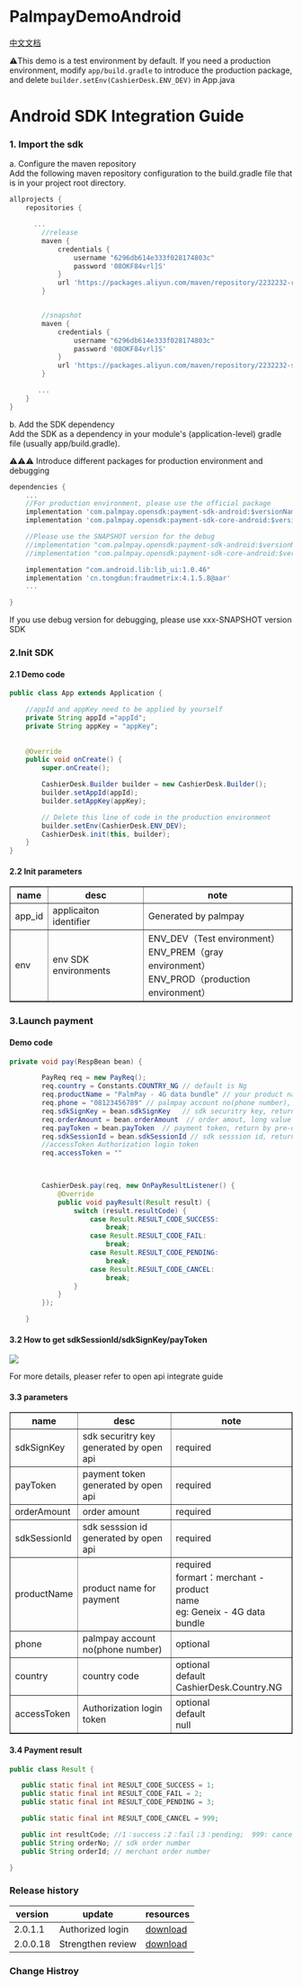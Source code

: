 # PalmpayDemoAndroid

[中文文档](./README-ZH-CN.md)

⚠️This demo is a test environment by default. If you need a production environment, modify ```app/build.gradle``` to introduce the production package, and delete ```builder.setEnv(CashierDesk.ENV_DEV)``` in App.java



# Android SDK Integration Guide
### 1. Import the sdk

<p>a. Configure the maven repository <br>
Add the following maven repository configuration to the build.gradle file that is in your project root directory.</p>

```Groovy
allprojects {
    repositories {

      ...
        //release
        maven {
            credentials {
                username "6296db614e333f028174803c"
                password '08OKF84vrl]S'
            }
            url 'https://packages.aliyun.com/maven/repository/2232232-release-QnGkiq/'
        }


        //snapshot
        maven {
            credentials {
                username "6296db614e333f028174803c"
                password '08OKF84vrl]S'
            }
            url 'https://packages.aliyun.com/maven/repository/2232232-snapshot-jNAcnT/'
        }

       ...
    }
}

```
<p>b. Add the SDK dependency <br>
Add the SDK as a dependency in your module's (application-level) gradle file (usually app/build.gradle).</p>

⚠️⚠️⚠️ Introduce different packages for production environment and debugging

```Groovy
dependencies {
    ...
    //For production environment, please use the official package
    implementation 'com.palmpay.opensdk:payment-sdk-android:$versionName'
    implementation 'com.palmpay.opensdk:payment-sdk-core-android:$versionName'

    //Please use the SNAPSHOT version for the debug 
    //implementation "com.palmpay.opensdk:payment-sdk-android:$versionName-SNAPSHOT"
    //implementation "com.palmpay.opensdk:payment-sdk-core-android:$versionName-SNAPSHOT"

    implementation "com.android.lib:lib_ui:1.0.46"
    implementation 'cn.tongdun:fraudmetrix:4.1.5.8@aar'
    ...

}
```
<p>If you use debug version for debugging, please use xxx-SNAPSHOT version SDK</p>

### 2.Init SDK
#### 2.1 Demo code
```java
public class App extends Application {

    //appId and appKey need to be applied by yourself
    private String appId ="appId";
    private String appKey = "appKey";
    
    
    @Override
    public void onCreate() {
        super.onCreate();

        CashierDesk.Builder builder = new CashierDesk.Builder();
        builder.setAppId(appId);
        builder.setAppKey(appKey);

        // Delete this line of code in the production environment
        builder.setEnv(CashierDesk.ENV_DEV);
        CashierDesk.init(this, builder);
    }
}

```
#### 2.2 Init parameters
<table border="1">
   <tr>
      <th>name</th> <th>desc</th> <th>note</th>
   </tr>
   <tr>
      <td>app_id</td> <td>applicaiton identifier</td> <td>Generated by palmpay</td>
   </tr>
   <tr>
      <td>env</td> <td>env	SDK environments</td> <td>ENV_DEV（Test environment）<br>
ENV_PREM（gray environment）<br>
ENV_PROD（production environment）</td>
   </tr>
</table>

### 3.Launch payment
#### Demo code

```java
private void pay(RespBean bean) {

        PayReq req = new PayReq();
        req.country = Constants.COUNTRY_NG // default is Ng
        req.productName = "PalmPay - 4G data bundle" // your product name for payment
        req.phone = "08123456789" // palmpay account no(phone number), optional
        req.sdkSignKey = bean.sdkSignKey   // sdk securitry key, return by pre-order api
        req.orderAmount = bean.orderAmount  // order amout, long value
        req.payToken = bean.payToken  // payment token, return by pre-order api
        req.sdkSessionId = bean.sdkSessionId // sdk sesssion id, return by pre-order api
        //accessToken Authorization login token
        req.accessToken = ""
     


        CashierDesk.pay(req, new OnPayResultListener() {
            @Override
            public void payResult(Result result) {
                switch (result.resultCode) {
                    case Result.RESULT_CODE_SUCCESS:
                        break;
                    case Result.RESULT_CODE_FAIL:
                        break;
                    case Result.RESULT_CODE_PENDING:
                        break;
                    case Result.RESULT_CODE_CANCEL:
                        break;
                }
            }
        });

    }
 ```
#### 3.2  How to get sdkSessionId/sdkSignKey/payToken

![](https://static.chuanyinet.com/files/felpwdz8k3tk2e2b/yuque_diagram1.jpg)

<P>For more details, pleaser refer to open api integrate guide</p>

#### 3.3 parameters
 <table border="1">
   <tr>
      <th>name</th>  <th>desc</th>  <th>note</th>
   </tr>
   <tr>
      <td>sdkSignKey</td>  <td>sdk securitry key<br>generated by open api</td>  <td>required</td>
   </tr>
   <tr>
      <td>payToken</td>  <td>payment token<br>
generated by open api</td>  <td>required</td>
   </tr>
   <tr>
      <td>orderAmount</td>  <td>order amount</td>  <td>required</td>
   </tr>
   <tr>
      <td>sdkSessionId</td>  <td>sdk sesssion id<br>
 generated by open api</td>  <td>required</td>
   </tr>
   <tr>
      <td>productName</td>  <td>product name for payment</td>  <td>required<br>
formart：merchant - product<br> name<br>
eg: Geneix - 4G data bundle</td>
   </tr>
   <tr>
      <td>phone</td>  <td>palmpay account no(phone number)</td>  <td>optional</td>
   </tr>
   <tr>
      <td>country</td>  <td>country code</td>  <td>optional<br>
default<br> CashierDesk.Country.NG</td>
   </tr>
    <tr>
      <td>accessToken</td>  <td>Authorization login token</td>  <td>optional<br>
default<br> null</td>
   </tr>
 </table>

#### 3.4 Payment result
 ```java
 public class Result {

    public static final int RESULT_CODE_SUCCESS = 1;
    public static final int RESULT_CODE_FAIL = 2;
    public static final int RESULT_CODE_PENDING = 3;

    public static final int RESULT_CODE_CANCEL = 999;

    public int resultCode; //1：success；2：fail；3：pending;  999: cancel;
    public String orderNo; // sdk order number
    public String orderId; // merchant order number

}
```

### Release history
| version  | update  | resources  |
|----------| ----  | ----  |
| 2.0.1.1  |  Authorized login | [download](https://static.chuanyinet.com/files/felqon2k3t7q4j7q/2.0.1.1.zip)  |
| 2.0.0.18 |  Strengthen review | [download](https://static.chuanyinet.com/files/felqdezxeffuotvw/2.0.0.18.zip)  |
### Change Histroy

